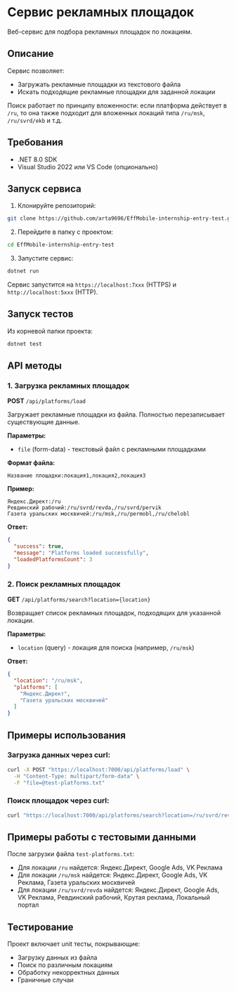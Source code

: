 # Сервис рекламных площадок

Веб-сервис для подбора рекламных площадок по локациям.

## Описание

Сервис позволяет:
- Загружать рекламные площадки из текстового файла
- Искать подходящие рекламные площадки для заданной локации

Поиск работает по принципу вложенности: если платформа действует в `/ru`, то она также подходит для вложенных локаций типа `/ru/msk`, `/ru/svrd/ekb` и т.д.

## Требования

- .NET 8.0 SDK
- Visual Studio 2022 или VS Code (опционально)

## Запуск сервиса

1. Клонируйте репозиторий:
```bash
git clone https://github.com/arta9696/EffMobile-internship-entry-test.git
```

2. Перейдите в папку с проектом:
```bash
cd EffMobile-internship-entry-test
```

3. Запустите сервис:
```bash
dotnet run
```

Сервис запустится на `https://localhost:7xxx` (HTTPS) и `http://localhost:5xxx` (HTTP).

## Запуск тестов

Из корневой папки проекта:
```bash
dotnet test
```

## API методы

### 1. Загрузка рекламных площадок

**POST** `/api/platforms/load`

Загружает рекламные площадки из файла. Полностью перезаписывает существующие данные.

**Параметры:**
- `file` (form-data) - текстовый файл с рекламными площадками

**Формат файла:**
```
Название площадки:локация1,локация2,локация3
```

**Пример:**
```
Яндекс.Директ:/ru
Ревдинский рабочий:/ru/svrd/revda,/ru/svrd/pervik
Газета уральских москвичей:/ru/msk,/ru/permobl,/ru/chelobl
```

**Ответ:**
```json
{
  "success": true,
  "message": "Platforms loaded successfully",
  "loadedPlatformsCount": 3
}
```

### 2. Поиск рекламных площадок

**GET** `/api/platforms/search?location={location}`

Возвращает список рекламных площадок, подходящих для указанной локации.

**Параметры:**
- `location` (query) - локация для поиска (например, `/ru/msk`)

**Ответ:**
```json
{
  "location": "/ru/msk",
  "platforms": [
    "Яндекс.Директ",
    "Газета уральских москвичей"
  ]
}
```

## Примеры использования

### Загрузка данных через curl:
```bash
curl -X POST "https://localhost:7000/api/platforms/load" \
  -H "Content-Type: multipart/form-data" \
  -F "file=@test-platforms.txt"
```

### Поиск площадок через curl:
```bash
curl "https://localhost:7000/api/platforms/search?location=/ru/svrd/revda"
```

## Примеры работы с тестовыми данными

После загрузки файла `test-platforms.txt`:

- Для локации `/ru` найдется: Яндекс.Директ, Google Ads, VK Реклама
- Для локации `/ru/msk` найдется: Яндекс.Директ, Google Ads, VK Реклама, Газета уральских москвичей
- Для локации `/ru/svrd/revda` найдется: Яндекс.Директ, Google Ads, VK Реклама, Ревдинский рабочий, Крутая реклама, Локальный портал

## Тестирование

Проект включает unit тесты, покрывающие:
- Загрузку данных из файла
- Поиск по различным локациям
- Обработку некорректных данных
- Граничные случаи
